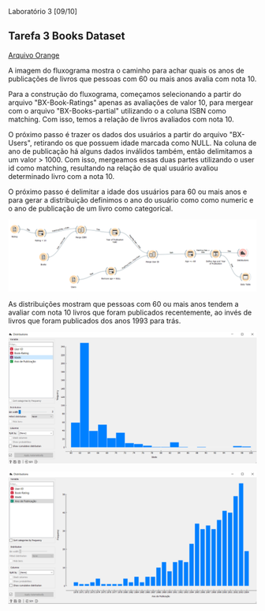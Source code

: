 Laboratório 3 [09/10]

## Tarefa 3 Books Dataset

[Arquivo Orange](https://github.com/robertaveronez/Banco-de-Dados/tree/master/lab03/notebook)

A imagem do fluxograma mostra o caminho para achar quais os anos de publicações de livros que pessoas com 60 ou mais anos avalia com nota 10.

Para a construção do fluxograma, começamos selecionando a partir do arquivo "BX-Book-Ratings" apenas as avaliações de valor 10, para mergear com o arquivo "BX-Books-partial" 
utilizando o a coluna ISBN como matching. Com isso, temos a relação de livros avaliados com nota 10.

O próximo passo é trazer os dados dos usuários a partir do arquivo "BX-Users", retirando os que possuem idade marcada como NULL. Na coluna de ano de publicação há alguns dados
inválidos também, então delimitamos a um valor > 1000. Com isso, mergeamos essas duas partes utilizando o user id como matching, resultando na relação de qual usuário avaliou
determinado livro com a nota 10.

O próximo passo é delimitar a idade dos usuários para 60 ou mais anos e para gerar a distribuição definimos o ano do usuário como como numeric e o ano de publicação de um livro
como categorical.

![Fluxograma](images/fluxograma.PNG)

As distribuições mostram que pessoas com 60 ou mais anos tendem a avaliar com nota 10 livros que foram publicados recentemente, ao invés de livros que foram publicados dos anos
1993 para trás.

![Idade](images/idade.PNG)

![Ano de Publicação](images/anopublicacao.PNG)
